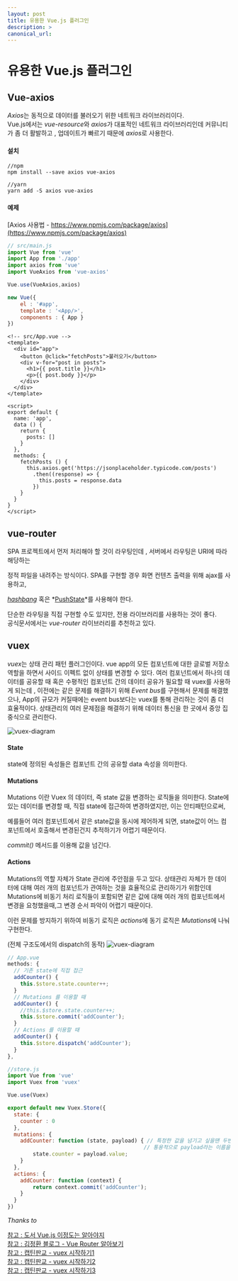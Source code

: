 ```yaml
---
layout: post
title: 유용한 Vue.js 플러그인
description: >
canonical_url:
---
```


# 유용한 Vue.js 플러그인

## Vue-axios

*Axios*는 동적으로 데이터를 불러오기 위한 네트워크 라이브러리이다.  
Vue.js에서는 *vue-resource*와  *axios*가 대표적인 네트워크 라이브러리인데
커뮤니티가 좀 더 활발하고 , 업데이트가 빠르기 때문에 *axios*로 사용한다.



#### 설치  

```
//npm
npm install --save axios vue-axios

//yarn
yarn add -S axios vue-axios
```

#### 예제

[Axios 사용법 - https://www.npmjs.com/package/axios](https://www.npmjs.com/package/axios)

```js
// src/main.js
import Vue from 'vue'
import App from './app'
import axios from 'vue'
import VueAxios from 'vue-axios'

Vue.use(VueAxios,axios)

new Vue({
    el : '#app',
    template : '<App/>',
    components : { App }
})
```

```vue
<!-- src/App.vue -->
<template>
  <div id="app">
    <button @click="fetchPosts">불러오기</button>
    <div v-for="post in posts">
      <h1>{{ post.title }}</h1>
      <p>{{ post.body }}</p>
    </div>
  </div>
</template>

<script>
export default {
  name: 'app',
  data () {
    return {
      posts: []
    }
  },
  methods: {
    fetchPosts () {
      this.axios.get('https://jsonplaceholder.typicode.com/posts')
        .then((response) => {
          this.posts = response.data
        })
    }
  }
}
</script>

```





## vue-router

SPA 프로젝트에서 먼저 처리해야 할 것이 라우팅인데 , 서버에서 라우팅은 URI에 따라 해당하는  

정적 파일을 내려주는 방식이다. SPA를 구현할 경우 화면 컨텐츠 출력을 위해 ajax를 사용하고,  

*[hashbang](https://m.blog.naver.com/PostView.nhn?blogId=writer0713&logNo=220179565314&proxyReferer=https%3A%2F%2Fwww.google.com%2F)* 혹은 *[PushState](https://www.zerocho.com/category/HTML&DOM/post/599d2fb635814200189fe1a7)*를 사용해야 한다.

단순한 라우팅을 직접 구현할 수도 있지만, 전용 라이브러리를 사용하는 것이 좋다.  
공식문서에서는 *vue-router* 라이브러리를 추천하고 있다.



## vuex

*vuex*는 상태 관리 패턴 플러그인이다. vue app의 모든 컴포넌트에 대한 글로벌 저장소 역할을 하면서 사이드 이펙트 없이 상태를 변경할 수 있다. 여러 컴포넌트에서 하나의 데이터를 공유할 때 혹은 수평적인 컴포넌트 간의 데이터 공유가 필요할 때 vuex를 사용하게 되는데 , 이전에는 같은 문제를 해결하기 위해 *Event bus*를 구현해서 문제를 해결했으나, App의 규모가 커질때에는 event bus보다는 vuex를 통해 관리하는 것이 좀 더 효율적이다.  상태관리의 여러 문제점을 해결하기 위해 데이터 통신을 한 곳에서 중앙 집중식으로 관리한다.

![vuex-diagram](/assets/images/vue/vuex-diagram.png)

#### State

state에 정의된 속성들은 컴포넌트 간의 공유할 data 속성을 의미한다.

#### Mutations

Mutations 이란 Vuex 의 데이터, 즉 state 값을 변경하는 로직들을 의미한다.
State에 있는 데이터를 변경할 때, 직접 state에 접근하여 변경하였지만, 이는 안티패턴으로써,

예를들어 여러 컴포넌트에서 같은 state값을 동시에 제어하게 되면, state값이 어느 컴포넌트에서 호출해서 변경된건지 추적하기가 어렵기 때문이다. 

*commit()* 메서드를 이용해 값을 넘긴다.

#### Actions

Mutations의 역할 자체가 State 관리에 주안점을 두고 있다. 상태관리 자체가 한 데이터에 대해 여러 개의 컴포넌트가 관여하는 것을 효율적으로 관리하기가 위함인데 Mutations에 비동기 처리 로직들이 포함되면 같은 값에 대해 여러 개의 컴포넌트에서 변경을 요청했을때,그 변경 순서 파악이 어렵기 때문이다.

이런 문제를 방지하기 위하여 비동기 로직은 *actions*에 동기 로직은 *Mutations*에 나눠 구현한다.

(전체 구조도에서의 dispatch의 동작)
![vuex-diagram](/assets/images/vue/vuex-actions.png)

```js
// App.vue
methods: {
  // 기존 state에 직접 접근
  addCounter() {
    this.$store.state.counter++;
  }
  // Mutations 를 이용할 때
  addCounter() {
    //this.$store.state.counter++;
    this.$store.commit('addCounter');
  }
  // Actions 를 이용할 때
  addCounter() {
    this.$store.dispatch('addCounter');
  }
},
```

```js
//store.js
import Vue from 'vue'
import Vuex from 'vuex'

Vue.use(Vuex)

export default new Vuex.Store({
  state: {
	counter : 0
  },
  mutations: {
	addCounter: function (state, payload) { // 특정한 값을 넘기고 싶을땐 두번째 인자를 추가
        								   // 통용적으로 payload라는 이름을 많이 쓴다.
        state.counter = payload.value;
    }
  },
  actions: {
	addCounter: function (context) {
        return context.commit('addCounter');
    }
  }
})

```




*Thanks to*

[참고 : 도서 Vue.js 이정도는 알아야지](http://www.yes24.com/Product/Goods/56894866)  
[참고 : 김정환 블로그 - Vue Router 알아보기](http://blog.jeonghwan.net/2018/04/07/vue-router.html)  
[참고 : 캡틴판교 - vuex 시작하기1](https://joshua1988.github.io/web-development/vuejs/vuex-start/)  
[참고 : 캡틴판교 - vuex 시작하기2](https://joshua1988.github.io/web-development/vuejs/vuex-getters-mutations/)  
[참고 : 캡틴판교 - vuex 시작하기3](https://joshua1988.github.io/web-development/vuejs/vuex-actions-modules/)  

